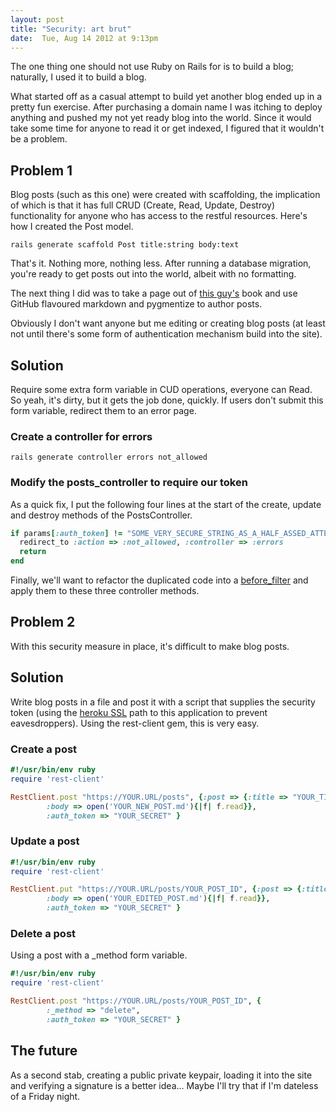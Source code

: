 ```yaml
---
layout: post
title: "Security: art brut"
date:  Tue, Aug 14 2012 at 9:13pm 
---
```

The one thing one should not use Ruby on Rails for is to build a blog; naturally, I used it to build a blog.

What started off as a casual attempt to build yet another blog ended up in a pretty fun exercise. After purchasing a domain name I was itching to deploy anything and pushed my not yet ready blog into the world. Since it would take some time for anyone to read it or get indexed, I figured that it wouldn't be a problem.

## Problem 1
Blog posts (such as this one) were created with scaffolding, the implication of which is that it has full CRUD (Create, Read, Update, Destroy) functionality for anyone who has access to the restful resources. Here's how I created the Post model.

~~~ console
rails generate scaffold Post title:string body:text
~~~

That's it. Nothing more, nothing less. After running a database migration, you're ready to get posts out into the world, albeit with no formatting. 

The next thing I did was to take a page out of [this guy's](http://danneu.com/posts/9-rails-3-2-markdown-pygments-redcarpet-heroku) book and use GitHub flavoured markdown and pygmentize to author posts.

Obviously I don't want anyone but me editing or creating blog posts (at least not until there's some form of authentication mechanism build into the site).
## Solution
Require some extra form variable in CUD operations, everyone can Read. So yeah, it's dirty, but it gets the job done, quickly. If users don't submit this form variable, redirect them to an error page.

### Create a controller for errors
~~~ console
rails generate controller errors not_allowed
~~~

### Modify the posts_controller to require our token
As a quick fix, I put the following four lines at the start of the create, update and destroy methods of the PostsController.

~~~ ruby
if params[:auth_token] != "SOME_VERY_SECURE_STRING_AS_A_HALF_ASSED_ATTEMPT_TO_SECURE_YOUR_BLOG"
  redirect_to :action => :not_allowed, :controller => :errors
  return
end
~~~

Finally, we'll want to refactor the duplicated code into a [before_filter](http://guides.rubyonrails.org/action_controller_overview.html#filters) and apply them to these three controller methods.

## Problem 2
With this security measure in place, it's difficult to make blog posts.

## Solution
Write blog posts in a file and post it with a script that supplies the security token (using the [heroku SSL](https://agile-cove-1283.herokuapp.com) path to this application to prevent eavesdroppers).
Using the rest-client gem, this is very easy.

### Create a post

~~~ ruby
#!/usr/bin/env ruby
require 'rest-client'

RestClient.post "https://YOUR.URL/posts", {:post => {:title => "YOUR_TITLE", 
        :body => open('YOUR_NEW_POST.md'){|f| f.read}}, 
        :auth_token => "YOUR_SECRET" }
~~~

### Update a post
~~~ ruby
#!/usr/bin/env ruby
require 'rest-client'

RestClient.put "https://YOUR.URL/posts/YOUR_POST_ID", {:post => {:title => "YOUR_TITLE_EDITED", 
        :body => open('YOUR_EDITED_POST.md'){|f| f.read}}, 
        :auth_token => "YOUR_SECRET" }
~~~
### Delete a post
Using a post with a _method form variable.

~~~ ruby
#!/usr/bin/env ruby
require 'rest-client'

RestClient.post "https://YOUR.URL/posts/YOUR_POST_ID", {
        :_method => "delete", 
        :auth_token => "YOUR_SECRET" }
~~~

## The future
As a second stab, creating a public private keypair, loading it into the site and verifying a signature is a better idea... Maybe I'll try that if I'm dateless of a Friday night.
